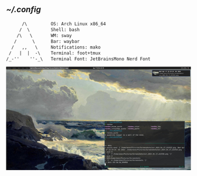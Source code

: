 ## *~/.config*
```
      /\         OS: Arch Linux x86_64
     /  \        Shell: bash
    /\   \       WM: sway
   /      \      Bar: waybar
  /   ,,   \     Notifications: mako
 /   |  |  -\    Terminal: foot+tmux
/_-''    ''-_\   Terminal Font: JetBrainsMono Nerd Font 
```

![Screenshot](screenshot.jpg)
